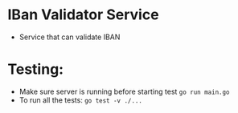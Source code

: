 # IBan Validator Service
- Service that can validate IBAN

# Testing:
- Make sure server is running before starting test `go run main.go`
- To run all the tests: `go test -v ./...`